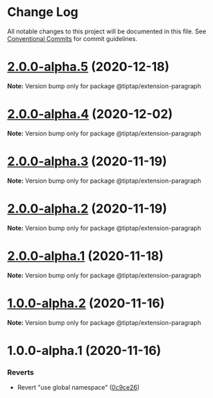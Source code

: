 # Change Log

All notable changes to this project will be documented in this file.
See [Conventional Commits](https://conventionalcommits.org) for commit guidelines.

# [2.0.0-alpha.5](https://github.com/ueberdosis/tiptap-next/compare/@tiptap/extension-paragraph@2.0.0-alpha.4...@tiptap/extension-paragraph@2.0.0-alpha.5) (2020-12-18)

**Note:** Version bump only for package @tiptap/extension-paragraph





# [2.0.0-alpha.4](https://github.com/ueberdosis/tiptap-next/compare/@tiptap/extension-paragraph@2.0.0-alpha.3...@tiptap/extension-paragraph@2.0.0-alpha.4) (2020-12-02)

**Note:** Version bump only for package @tiptap/extension-paragraph





# [2.0.0-alpha.3](https://github.com/ueberdosis/tiptap-next/compare/@tiptap/extension-paragraph@2.0.0-alpha.2...@tiptap/extension-paragraph@2.0.0-alpha.3) (2020-11-19)

**Note:** Version bump only for package @tiptap/extension-paragraph





# [2.0.0-alpha.2](https://github.com/ueberdosis/tiptap-next/compare/@tiptap/extension-paragraph@2.0.0-alpha.1...@tiptap/extension-paragraph@2.0.0-alpha.2) (2020-11-19)

**Note:** Version bump only for package @tiptap/extension-paragraph





# [2.0.0-alpha.1](https://github.com/ueberdosis/tiptap-next/compare/@tiptap/extension-paragraph@1.0.0-alpha.2...@tiptap/extension-paragraph@2.0.0-alpha.1) (2020-11-18)

**Note:** Version bump only for package @tiptap/extension-paragraph





# [1.0.0-alpha.2](https://github.com/ueberdosis/tiptap-next/compare/@tiptap/extension-paragraph@1.0.0-alpha.1...@tiptap/extension-paragraph@1.0.0-alpha.2) (2020-11-16)

**Note:** Version bump only for package @tiptap/extension-paragraph





# 1.0.0-alpha.1 (2020-11-16)


### Reverts

* Revert "use global namespace" ([0c9ce26](https://github.com/ueberdosis/tiptap-next/commit/0c9ce26c02c07d88a757c01b0a9d7f9e2b0b7502))
